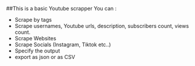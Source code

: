 ##This is a basic Youtube scrapper
You can :
- Scrape by tags
- Scrape usernames, Youtube urls, description, subscribers count, views count.
- Scrape Websites
- Scrape Socials (Instagram, Tiktok etc..)
- Specify the output
- export as json or as CSV
